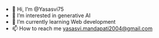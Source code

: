 - 👋 Hi, I’m @Yasasvi75
- 👀 I’m interested in generative AI
- 🌱 I’m currently learning Web development
- 📫 How to reach me yasasvi.mandapati2004@gmail.com

<!---
Yasasvi75/Yasasvi75 is a ✨ special ✨ repository because its `README.md` (this file) appears on your GitHub profile.
You can click the Preview link to take a look at your changes.
--->
